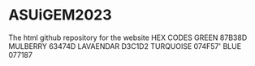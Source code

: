 # ASUiGEM2023
The html github repository for the website
 HEX CODES
 GREEN
 87B38D
 MULBERRY
 63474D
 LAVAENDAR
 D3C1D2
 TURQUOISE 
 074F57'
 BLUE
 077187
